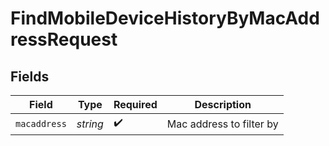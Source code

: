 # FindMobileDeviceHistoryByMacAddressRequest


## Fields

| Field                    | Type                     | Required                 | Description              |
| ------------------------ | ------------------------ | ------------------------ | ------------------------ |
| `macaddress`             | *string*                 | :heavy_check_mark:       | Mac address to filter by |